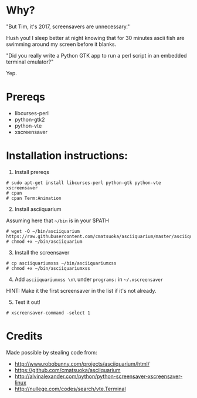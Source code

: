 # Why?

"But Tim, it's 2017, screensavers are unnecessary."

Hush you! I sleep better at night knowing that for 30 minutes ascii fish are
swimming around my screen before it blanks.

"Did you really write a Python GTK app to run a perl script in an embedded
terminal emulator?"

Yep.

# Prereqs

 * libcurses-perl
 * python-gtk2
 * python-vte
 * xscreensaver

# Installation instructions:

 1. Install prereqs

 ```
 # sudo apt-get install libcurses-perl python-gtk python-vte xscreensaver
 # cpan
 # cpan Term:Animation
 ```

 2. Install asciiquarium

 Assuming here that `~/bin` is in your $PATH

 ```
 # wget -O ~/bin/asciiquarium https://raw.githubusercontent.com/cmatsuoka/asciiquarium/master/asciiquarium
 # chmod +x ~/bin/asciiquarium
 ```

 3. Install the screensaver

 ```
 # cp asciiquariumxss ~/bin/asciiquariumxss
 # chmod +x ~/bin/asciiquariumxss
 ```

 4. Add `asciiquariumxss \n\` under `programs:` in `~/.xscreensaver`

 HINT: Make it the first screensaver in the list if it's not already.

 5. Test it out!

 ```
 # xscreensaver-command -select 1
 ```

# Credits

Made possible by stealing code from:

 * http://www.robobunny.com/projects/asciiquarium/html/
 * https://github.com/cmatsuoka/asciiquarium
 * http://alvinalexander.com/python/python-screensaver-xscreensaver-linux
 * http://nullege.com/codes/search/vte.Terminal
